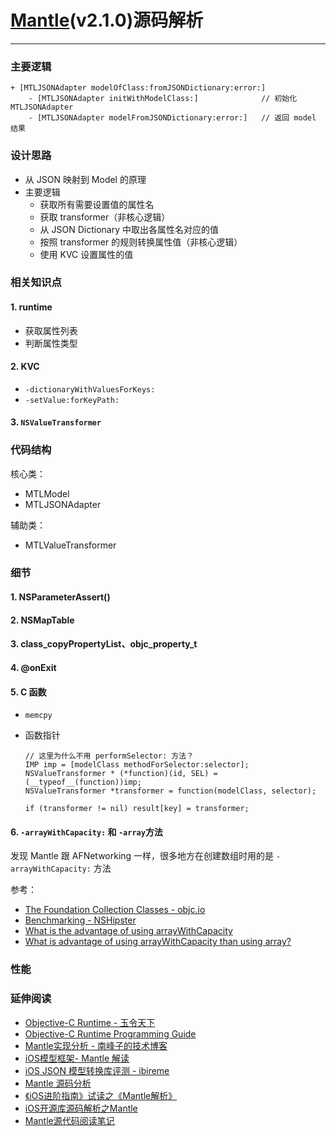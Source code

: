 # [Mantle](https://github.com/Mantle/Mantle)(v2.1.0)源码解析
-------

### 主要逻辑

```
+ [MTLJSONAdapter modelOfClass:fromJSONDictionary:error:]
	- [MTLJSONAdapter initWithModelClass:]              // 初始化 MTLJSONAdapter
	- [MTLJSONAdapter modelFromJSONDictionary:error:]   // 返回 model 结果
```

### 设计思路

- 从 JSON 映射到 Model 的原理
- 主要逻辑
  - 获取所有需要设置值的属性名
  - 获取 transformer（非核心逻辑）
  - 从 JSON Dictionary 中取出各属性名对应的值
  - 按照 transformer 的规则转换属性值（非核心逻辑）
  - 使用 KVC 设置属性的值

### 相关知识点

#### 1. runtime
- 获取属性列表
- 判断属性类型

#### 2. KVC

- `-dictionaryWithValuesForKeys:`
- `-setValue:forKeyPath:`

#### 3. `NSValueTransformer`

### 代码结构

核心类：

- MTLModel
- MTLJSONAdapter

辅助类：

- MTLValueTransformer

### 细节
#### 1. NSParameterAssert()

#### 2. NSMapTable

#### 3. class_copyPropertyList、objc_property_t

#### 4. @onExit

#### 5. C 函数

- `memcpy`
- 函数指针

	```
	// 这里为什么不用 performSelector: 方法？
	IMP imp = [modelClass methodForSelector:selector];
	NSValueTransformer * (*function)(id, SEL) = (__typeof__(function))imp;
	NSValueTransformer *transformer = function(modelClass, selector);
	
	if (transformer != nil) result[key] = transformer;
	
	```

#### 6. `-arrayWithCapacity:` 和 `-array`方法

发现 Mantle 跟 AFNetworking 一样，很多地方在创建数组时用的是 `-arrayWithCapacity:` 方法

参考：

- [The Foundation Collection Classes - objc.io](https://www.objc.io/issues/7-foundation/collections/#should_i_use_arraywithcapacity)
- [Benchmarking - NSHipster](http://nshipster.cn/benchmarking/)
- [What is the advantage of using arrayWithCapacity](https://stackoverflow.com/a/24958401)
- [What is advantage of using arrayWithCapacity than using array?](https://stackoverflow.com/a/7141214)


### 性能

### 延伸阅读
- [Objective-C Runtime - 玉令天下](http://yulingtianxia.com/blog/2014/11/05/objective-c-runtime/)
- [Objective-C Runtime Programming Guide](https://developer.apple.com/library/content/documentation/Cocoa/Conceptual/ObjCRuntimeGuide/Introduction/Introduction.html#//apple_ref/doc/uid/TP40008048)
- [Mantle实现分析 - 南峰子的技术博客](http://southpeak.github.io/2015/01/11/sourcecode-mantle/)
- [iOS模型框架- Mantle 解读](http://www.jianshu.com/p/d9e66beedb8f)
- [iOS JSON 模型转换库评测 - ibireme](https://blog.ibireme.com/2015/10/23/ios_model_framework_benchmark/)
- [Mantle 源码分析](https://zhuanlan.zhihu.com/p/27381020)
- [《iOS进阶指南》试读之《Mantle解析》](http://ios.jobbole.com/86119/)
- [iOS开源库源码解析之Mantle](http://blog.csdn.net/hello_hwc/article/details/51548128)
- [Mantle源代码阅读笔记](http://blog.csdn.net/colorapp/article/details/50277317)
